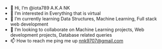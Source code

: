 - 👋 Hi, I’m @iota789 A.K.A NK
- 👀 I’m interested in Everything that is virtual
- 🌱 I’m currently learning Data Structures, Machine Learning, Full stack web development
- 💞️ I’m looking to collaborate on Machine Learning projects, Web development projects, Database related queries
- 📫 How to reach me ping me up nnk9707@gmail.com

